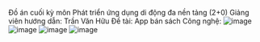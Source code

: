 Đồ án cuối kỳ môn Phát triển ứng dụng di động đa nền tảng (2+0)
Giảng viên hướng dẫn: Trần Văn Hữu
Đề tài: App bán sách
Công nghệ:
![image](https://github.com/MaiThanhNam141/Finalproject/assets/113810037/696eebed-3e9b-417f-856a-317bdaf884e3)
![image](https://github.com/MaiThanhNam141/Finalproject/assets/113810037/0dd619ad-ba75-4344-8105-08ed62c79d20)
![image](https://github.com/MaiThanhNam141/Finalproject/assets/113810037/77d201fa-309c-4d58-be5d-b922680e4878)
![image](https://github.com/MaiThanhNam141/Finalproject/assets/113810037/8bef7370-8c0d-41bf-af0b-ead22e7e61ec)




